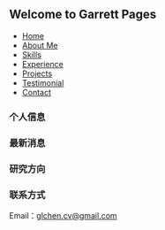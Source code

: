 ## Welcome to Garrett Pages


<div>
  <ul class="nav navbar-nav" id="mainNav">
			  <li class="active"><a href="#hero_section" class="scroll-link">Home</a></li>
			  <li class=""><a href="#aboutUs" class="scroll-link">About Me</a></li>
			  <li class=""><a href="#service" class="scroll-link">Skills</a></li>
			  <li class=""><a href="#experience" class="scroll-link">Experience</a></li>
			  <li class=""><a href="#Portfolio" class="scroll-link">Projects</a></li>
			  <li class=""><a href="#team" class="scroll-link">Testimonial</a></li>
			  <li class=""><a href="#contact" class="scroll-link">Contact</a></li>
	</ul>
</div>

### 个人信息

### 最新消息

### 研究方向

### 联系方式

Email：glchen.cv@gmail.com

